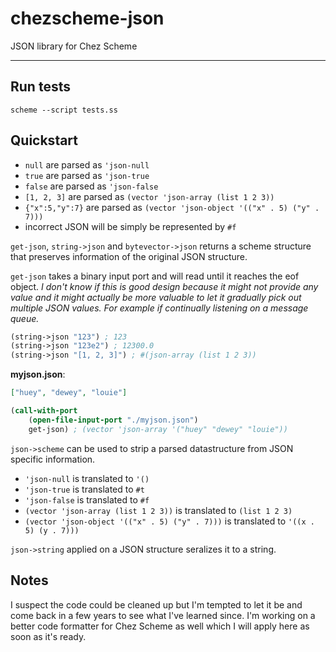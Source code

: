 # chezscheme-json

JSON library for Chez Scheme

---

## Run tests

```
scheme --script tests.ss
```

## Quickstart

- `null` are parsed as `'json-null`
- `true` are parsed as `'json-true`
- `false` are parsed as `'json-false`
- `[1, 2, 3]` are parsed as `(vector 'json-array (list 1 2 3))`
- `{"x":5,"y":7}` are parsed as `(vector 'json-object '(("x" . 5) ("y" . 7)))`
- incorrect JSON will be simply be represented by `#f`

`get-json`, `string->json` and `bytevector->json` returns a scheme structure that preserves information of the original JSON structure.

`get-json` takes a binary input port and will read until it reaches the eof object. _I don't know if this is good design because it might not provide any value and it might actually be more valuable to let it gradually pick out multiple JSON values. For example if continually listening on a message queue._

```scheme
(string->json "123") ; 123
(string->json "123e2") ; 12300.0
(string->json "[1, 2, 3]") ; #(json-array (list 1 2 3))
```

**myjson.json**:

```json
["huey", "dewey", "louie"]
```

```scheme
(call-with-port
    (open-file-input-port "./myjson.json")
    get-json) ; (vector 'json-array '("huey" "dewey" "louie"))
```

`json->scheme` can be used to strip a parsed datastructure from JSON specific information.

- `'json-null` is translated to `'()`
- `'json-true` is translated to `#t`
- `'json-false` is translated to `#f`
- `(vector 'json-array (list 1 2 3))` is translated to `(list 1 2 3)`
- `(vector 'json-object '(("x" . 5) ("y" . 7)))` is translated to `'((x . 5) (y . 7)))`

`json->string` applied on a JSON structure seralizes it to a string.

## Notes

I suspect the code could be cleaned up but I'm tempted to let it be and come back in a few years to see what I've learned since. I'm working on a better code formatter for Chez Scheme as well which I will apply here as soon as it's ready.
